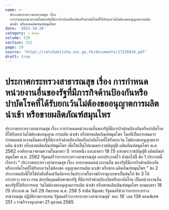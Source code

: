 ```yaml
---
name: >-
  ประกาศกระทรวงสาธารณสุข เรื่อง
  การกำหนดหน่วยงานอื่นของรัฐที่มีภารกิจด้านป้องกันหรือบำบัดโรคที่ได้รับยกเว้นไม่ต้องขออนุญาตการผลิต
  นำเข้า หรือขายผลิตภัณฑ์สมุนไพร
date: '2022-10-20'
category: ง พิเศษ
volume: 139
section: 251
page: 19
source: 'https://ratchakitcha.soc.go.th/documents/17226834.pdf'
draft: true
---
```


# ประกาศกระทรวงสาธารณสุข เรื่อง การกำหนดหน่วยงานอื่นของรัฐที่มีภารกิจด้านป้องกันหรือบำบัดโรคที่ได้รับยกเว้นไม่ต้องขออนุญาตการผลิต นำเข้า หรือขายผลิตภัณฑ์สมุนไพร

ประกาศกระทรวงสาธารณสุข เรื่อง การกำหนดหน่วยงานอื่นของรัฐที่มีภารกิจด้านป้องกันหรือบำบัดโรคที่ได้รับยกเว้นไม่ต้องขออนุญาต การผลิต นำเข้า หรือขายผลิตภัณฑ์สมุนไพร โดยที่เป็นการสมควรกำหนดหน่วยงานอื่นของรัฐที่มีภารกิจด้านป้องกันหรือบำบัดโรคที่ได้รับยกเว้น ไม่ต้องขออนุญาตการผลิต นำเข้า หรือขายผลิตภัณฑ์สมุนไพร เพื่อให้เป็นไปตามพระราชบัญญัติ ผลิตภัณฑ์สมุนไพร พ.ศ. 2562 อาศัยอานาจตามความในมาตรา 5 วรรคหนึ่ง และมาตรา 18 (1) แห่งพระราชบัญญัติ ผลิตภัณฑ์สมุนไพร พ.ศ. 2562 รัฐมนตรีว่าการกระทรวงสาธารณสุข ออกประกาศไว้ ดังต่อไปนี้ ข้อ 1 ประกาศนี้เรียกว่า “ ประกาศกระทรวงสาธารณสุข เรื่อง การกาหนดหน่วยงานอื่น ของรัฐที่มีภารกิจด้านป้องกันหรือบาบัดโรคที่ได้รับยกเว้นไม่ต้องขอ อนุญาตการผลิต นาเข้า หรือขาย ผลิตภัณฑ์สมุนไพร ” ข้อ 2 ประกาศฉบับนี้ให้ใช้บังคับตั้งแต่วันถัดจากวันประกาศในราชกิจจานุเบกษาเป็นต้นไป ข้อ 3 ให้กระทรวง ทบวง กรม สถาบันอุดมศึกษาของรัฐ ที่มีภารกิจด้านป้องกันหรือบาบัดโรค เป็นหน่วยงานอื่นของรัฐที่ได้รับการยกเ ว้นไม่ต้องขออนุญาตการผลิต นำเข้า หรือขายผลิตภัณฑ์สมุนไพร ตามมาตรา 18 (1) ประกาศ ณ วันที่ 29 กันยายน พ.ศ. 256 5 สาธิต ปิตุเตชะ รัฐมนตรีช่วยว่าการกระทรวงสาธารณสุข ปฏิบัติราชการแทน รัฐมนตรีว่าการกระทรวงสาธารณสุข ้ หนา 19 ่ เลม 139 ตอนพิเศษ 251 ง ราชกิจจานุเบกษา 21 ตุลาคม 2565
